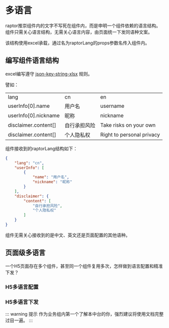 # 多语言
raptor推崇组件内的文字不写死在组件内，而是申明一个组件依赖的语言结构。
组件只需关心语言结构，无需关心语言内容，由页面统一下发同语种文案。

该结构使用excel承载，通过名为raptorLang的props参数名传入组件内。

## 编写组件语言结构
excel编写遵守 [json-key-string-xlsx](https://github.com/jobyrao/json-key-string-xlsx) 规则。

譬如：

|  |  |  |
| ---------- | -----------| -----------|
| lang              | cn   | en   |
| userInfo[0].name   | 用户名   | username   |
| userInfo[0].nickname | 昵称   | nickname   |
| disclaimer.content[] | 自行承担风险 | Take risks on your own |
| disclaimer.content[] | 个人隐私权 | Right to personal privacy |

组件接收到的raptorLang结构如下：
```json
{
    "lang": "cn",
    "userInfo": [
        {
            "name": "用户名",
            "nickname": "昵称"
        }
    ],
    "disclaimer": {
        "content": [
            "自行承担风险",
            "个人隐私权"
        ]
    }
}
```

组件无需关心接收到的是中文、英文还是页面配置的其他语种。

## 页面级多语言
一个H5页面存在多个组件，甚至同一个组件复用多次，怎样做到语言配置和精准下发？

### H5多语言配置

### H5多语言下发

::: warning 提示
作为业务组内第一个了解本中台的你，强烈建议将使用文档完整过目一遍。
:::
